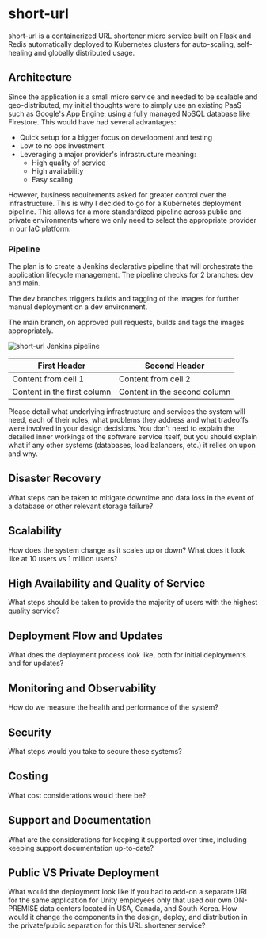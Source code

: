 # short-url
short-url is a containerized URL shortener micro service built on Flask and Redis automatically deployed to Kubernetes clusters for auto-scaling, self-healing and globally distributed usage.

## Architecture
Since the application is a small micro service and needed to be scalable and geo-distributed, my initial thoughts were to simply use an existing PaaS such as Google's App Engine, using a fully managed NoSQL database like Firestore. This would have had several advantages:
* Quick setup for a bigger focus on development and testing
* Low to no ops investment
* Leveraging a major provider's infrastructure meaning:
  * High quality of service
  * High availability
  * Easy scaling

However, business requirements asked for greater control over the infrastructure. This is why I decided to go for a Kubernetes deployment pipeline. This allows for a more standardized pipeline across public and private environments where we only need to select the appropriate provider in our IaC platform.

### Pipeline
The plan is to create a Jenkins declarative pipeline that will orchestrate the application lifecycle management. The pipeline checks for 2 branches: dev and main. 
 
The dev branches triggers builds and tagging of the images for further manual deployment on a dev environment. 

The main branch, on approved pull requests, builds and tags the images appropriately. 

![short-url Jenkins pipeline](https://i.imgur.com/0vAqjJH.png )

First Header | Second Header
------------ | -------------
Content from cell 1 | Content from cell 2
Content in the first column | Content in the second column

Please detail what underlying infrastructure and services the system will need, each of their roles, what problems they address and what tradeoffs were involved in your design decisions. You don't need to explain the detailed inner workings of the software service itself, but you should explain what if any other systems (databases, load balancers, etc.) it relies on upon and why.

## Disaster Recovery
What steps can be taken to mitigate downtime and data loss in the event of a database or other relevant storage failure?   

## Scalability
How does the system change as it scales up or down?
What does it look like at 10 users vs 1 million users?

## High Availability and Quality of Service
What steps should be taken to provide the majority of users with the highest quality service?

## Deployment Flow and Updates
What does the deployment process look like, both for initial deployments and for updates?

## Monitoring and Observability
How do we measure the health and performance of the system?

## Security
What steps would you take to secure these systems?

## Costing
What cost considerations would there be?

## Support and Documentation
What are the considerations for keeping it supported over time, including keeping support documentation up-to-date?

## Public VS Private Deployment
What would the deployment look like if you had to add-on a separate URL for the same application for Unity employees only that used our own ON-PREMISE data centers located in  USA, Canada, and South Korea. How would it change the components in the design, deploy, and distribution in the private/public separation for this URL shortener service?